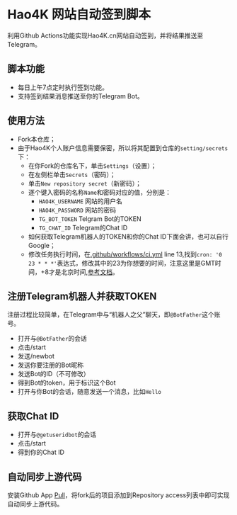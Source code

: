 # Hao4K 网站自动签到脚本

利用Github Actions功能实现Hao4K.cn网站自动签到，并将结果推送至Telegram。  

## 脚本功能
- 每日上午7点定时执行签到功能。
- 支持签到结果消息推送至你的Telegram Bot。

## 使用方法
- Fork本仓库；
- 由于Hao4K个人账户信息需要保密，所以将其配置到仓库的`setting/secrets`下：
    - 在你Fork的仓库名下，单击`Settings`（设置）；
    - 在左侧栏单击`Secrets`（密码）；
    - 单击`New repository secret`（新密码）；
    - 逐个键入密码的名称`Name`和密码对应的值，分别是：
        - `HAO4K_USERNAME` 网站的用户名
        - `HAO4K_PASSWORD` 网站的密码
        - `TG_BOT_TOKEN` Telgram Bot的TOKEN
        - `TG_CHAT_ID` Telegram的Chat ID
    - 如何获取Telegram机器人的TOKEN和你的Chat ID下面会讲，也可以自行Google；
    - 修改任务执行时间，在[.github/workflows/ci.yml](https://github.com/bychen009/hao4k-auto-sign-in/blob/master/.github/workflows/ci.yml) line 13,找到`cron: '0 23 * * *'`表达式，修改其中的23为你想要的时间，注意这里是GMT时间，+8才是北京时间,[参考文档](https://docs.github.com/cn/actions/reference/events-that-trigger-workflows#scheduled-events)。

## 注册Telegram机器人并获取TOKEN
注册过程比较简单，在Telegram中与“机器人之父”聊天，即`@BotFather`这个账号。
- 打开与`@BotFather`的会话
- 点击/start
- 发送/newbot
- 发送你要注册的Bot昵称
- 发送Bot的ID（不可修改）
- 得到Bot的token，用于标识这个Bot
- 打开与你Bot的会话，随意发送一个消息，比如`Hello`

## 获取Chat ID  
- 打开与`@getuseridbot`的会话
- 点击/start
- 得到你的Chat ID

## 自动同步上游代码
安装Github App [Pull](https://github.com/apps/pull)，将fork后的项目添加到Repository access列表中即可实现自动同步上游代码。

